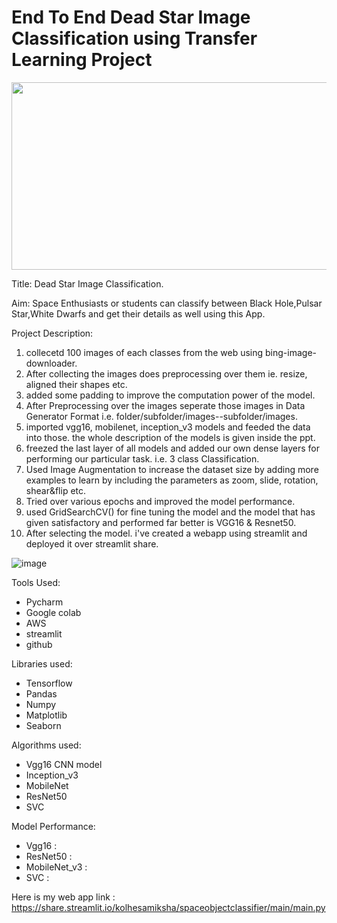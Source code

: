 # End To End Dead Star Image Classification using Transfer Learning Project

<img src="[https://user-images.githubusercontent.com/16319829/81180309-2b51f000-8fee-11ea-8a78-ddfe8c3412a7.png]" width="600" height="300">





Title: Dead Star Image Classification.

Aim: Space Enthusiasts or students can classify between Black Hole,Pulsar Star,White Dwarfs and get their details as well using this App.

Project Description:


1. collecetd 100 images of each classes from the web using bing-image-downloader.
2. After collecting the images does preprocessing over them ie. resize, aligned their shapes etc.
3. added some padding to improve the computation power of the model.
4. After Preprocessing over the images seperate those images in Data Generator Format i.e. folder/subfolder/images--subfolder/images.
5. imported vgg16, mobilenet, inception_v3 models and feeded the data into those. the whole description of the models is given inside the ppt.
6. freezed the last layer of all models and added our own dense layers for performing our particular task. i.e. 3 class Classification.
7. Used Image Augmentation to increase the dataset size by adding more examples to learn by including the parameters as zoom, slide, rotation, shear&flip etc.
8. Tried over various epochs and improved the model performance.
9. used GridSearchCV() for fine tuning the model and the model that has given satisfactory and performed far better is VGG16 & Resnet50.
10. After selecting the model. i've created a webapp using streamlit and deployed it over streamlit share.


![image](https://user-images.githubusercontent.com/73512374/179956826-9093249f-2114-4f78-a9f2-b22ed41dfb20.png)


Tools Used:
* Pycharm
* Google colab
* AWS
* streamlit
* github


Libraries used:
* Tensorflow
* Pandas
* Numpy
* Matplotlib
* Seaborn

Algorithms used:
* Vgg16 CNN model
* Inception_v3
* MobileNet
* ResNet50
* SVC

Model Performance:
* Vgg16 : 
* ResNet50 : 
* MobileNet_v3 : 
* SVC : 

Here is my web app link :
https://share.streamlit.io/kolhesamiksha/spaceobjectclassifier/main/main.py
